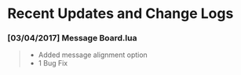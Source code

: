 # Recent Updates and Change Logs

### [03/04/2017] Message Board.lua
   > * Added message alignment option
   > * 1 Bug Fix